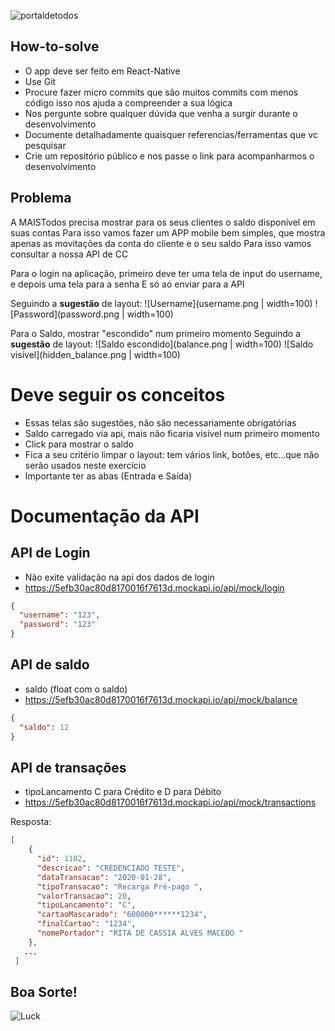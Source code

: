 ![portaldetodos](https://avatars0.githubusercontent.com/u/56608703?s=400&u=ae31a7a07d28895589b42ed0fcfc102c3d5bccff&v=4)

How-to-solve
------------
- O app deve ser feito em React-Native
- Use Git
- Procure fazer micro commits que são muitos commits com menos código isso nos ajuda a compreender a sua lógica
- Nos pergunte sobre qualquer dúvida que venha a surgir durante o desenvolvimento
- Documente detalhadamente quaisquer referencias/ferramentas que vc pesquisar
- Crie um repositório público e nos passe o link para acompanharmos o desenvolvimento


Problema
--------

A MAISTodos precisa mostrar para os seus clientes o saldo disponível em suas contas
Para isso vamos fazer um APP mobile bem simples, que mostra apenas as movitações da conta do cliente e o seu saldo
Para isso vamos consultar a nossa API de CC

Para o login na aplicação, primeiro deve ter uma tela de input do username, e depois uma tela para a senha
E só aó enviar para a API

Seguindo a **sugestão** de layout:
![Username](username.png | width=100)
![Password](password.png | width=100)

Para o Saldo, mostrar "escondido" num primeiro momento 
Seguindo a **sugestão** de layout:
![Saldo escondido](balance.png | width=100)
![Saldo visível](hidden_balance.png | width=100)

Deve seguir os conceitos
========================
- Essas telas são sugestões, não são necessariamente obrigatórias
- Saldo carregado via api, mais não ficaria visível num primeiro momento
- Click para mostrar o saldo
- Fica a seu critério limpar o layout: tem vários link, botões, etc...que não serão usados neste exercício
- Importante ter as abas (Entrada e Saída)

Documentação da API
===================

API de Login
------------
- Não exite validação na api dos dados de login
- https://5efb30ac80d8170016f7613d.mockapi.io/api/mock/login
```json
{
  "username": "123",
  "password": "123"
}
```

API de saldo
------------
- saldo (float com o saldo)
- https://5efb30ac80d8170016f7613d.mockapi.io/api/mock/balance

```json
{
  "saldo": 12
}
```

API de transações
-----------------

- tipoLancamento C para Crédito e D para Débito
- https://5efb30ac80d8170016f7613d.mockapi.io/api/mock/transactions


Resposta:
```json
[
    {
      "id": 1102,
      "descricao": "CREDENCIADO TESTE",
      "dataTransacao": "2020-01-28",
      "tipoTransacao": "Recarga Pré-pago ",
      "valorTransacao": 20,
      "tipoLancamento": "C",
      "cartaoMascarado": "600000******1234",
      "finalCartao": "1234",
      "nomePortador": "RITA DE CASSIA ALVES MACEDO "
    },
   ...
 ]
 ```
 
 Boa Sorte!
 ----------
![Luck](https://media.tenor.com/images/e026ce9d75219c8d82277ddf0558ee2b/tenor.gif)


 
